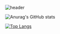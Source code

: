 ![header](https://capsule-render.vercel.app/api?type=slice&color=gradient&height=300&section=header&text=Go%20to%20the%20Milkyway&desc=개발이%20제일%20즐거운%20예비%20개발자입니다😄&fontSize=90&animation=twinkling&descAlignY=80&customColorList=0,1,1,1,1,1)


<!--
**chobinee/chobinee** is a ✨ _special_ ✨ repository because its `README.md` (this file) appears on your GitHub profile.

Here are some ideas to get you started:

- 🔭 I’m currently working on ...
- 🌱 I’m currently learning ...
- 👯 I’m looking to collaborate on ...
- 🤔 I’m looking for help with ...
- 💬 Ask me about ...
- 📫 How to reach me: ...
- 😄 Pronouns: ...
- ⚡ Fun fact: ...
-->

![Anurag's GitHub stats](https://github-readme-stats.vercel.app/api?username=chobinee&show_icons=true&theme=dracula)


[![Top Langs](https://github-readme-stats.vercel.app/api/top-langs/?username=chobinee)](https://github.com/anuraghazra/github-readme-stats)

